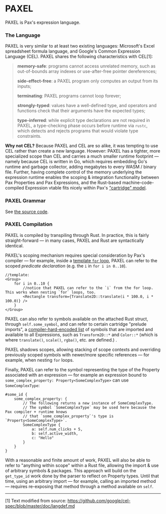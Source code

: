 # PAXEL

PAXEL is Pax's expression language.

### The Language

PAXEL is very similar to at least two existing languages: Microsoft's Excel spreadsheet formula language, and Google's Common Expression Language (CEL). PAXEL shares the following characteristics with CEL[1]:

> **memory-safe**: programs cannot access unrelated memory, such as out-of-bounds array indexes or use-after-free pointer dereferences;
> 
> **side-effect-free**: a PAXEL program only computes an output from its inputs;
> 
> **terminating**: PAXEL programs cannot loop forever;
> 
> **strongly-typed**: values have a well-defined type, and operators and functions check that their arguments have the expected types;
> 
> **type-inferred**: while explicit type declarations are not required in PAXEL, a type-checking phase occurs before runtime via `rustc`, which detects and rejects programs that would violate type constraints.

**Why not CEL?** Because PAXEL and CEL are so alike, it was tempting to use CEL rather than create a new language.  However:  PAXEL has a tighter, more specialized scope than CEL and carries a much smaller runtime footprint — namely because CEL is written in Go, which requires embedding Go's runtime and garbage collector, adding megabytes to every WASM / binary file.  Further, having complete control of the memory underlying the expression runtime enables the scoping & integration functionality between Pax Properties and Pax Expressions, and the Rust-based machine-code-compiled Expression vtable fits nicely within Pax's ["cartridge" model](./reference-compilation-model.md).

### PAXEL Grammar

See [the source code](https://www.github.com/pax-lang/pax/blob/master/pax-compiler/src/pax.pest#L101).

### PAXEL Compilation

PAXEL is compiled by transpiling through Rust.  In practice, this is fairly straight-forward — in many cases, PAXEL and Rust are syntactically identical.

PAXEL's scoping mechanism requires special consideration by Pax's compiler — for example, inside a [template `for` loop](./start-key-concepts-templates.md#for), PAXEL can refer to the scoped _predicate declaration_ (e.g. the `i` in `for i in 0..10`). 

```
//template:
<Group>
    for i in 0..10 {
        //notice that PAXEL can refer to the `i` from the for loop.  This works when nesting `for` loops, too.
        <Rectangle transform={Translate2D::translate(i * 100.0, i * 100.0)} /> 
    }
</Group>
```

PAXEL can also refer to symbols available on the attached Rust struct, through `self.some_symbol`, and can refer to certain cartridge "prelude imports", a [compiler-hard-encoded list]() of symbols that are imported and available to all Expressions, such as `Transform2D::*` and `Color::*` (which is where `translate()`, `scale()`, `rgba()`, etc. are defined.) .

PAXEL shadows scopes, allowing stacking of scope contexts and overriding previously scoped symbols with newer/more specific references — for example, when nesting `for` loops.

Finally, PAXEL can refer to the symbol representing the type of the Property associated with an expression — for example an expression bound to `some_complex_property: Property<SomeComplexType>` can use `SomeComplexType`:
```
#some_id {
    some_complex_property: {
        // The following returns a new instance of SomeComplexType.
        // The symbol `SomeComplexType` may be used here because the Pax compiler + runtime knows
        // that `some_complex_property`'s type is `Property<SomeComplexType>`.
        SomeComplexType {
            a: self.num_clicks + 5,
            b: self.active_width,
            c: "Hello"
        }
    }
}
```

With a reasonable and finite amount of work, PAXEL will also be able to refer to "anything within scope" within a Rust file, allowing the import & use of arbitrary symbols & packages.  This approach will build on the `get_type_id` work done by the parser to reflect on Property types.  Until that time, using an arbitrary import — for example, calling an imported method — requires re-exposing that method through a method available on `self`.

---

[1] Text modified from source: https://github.com/google/cel-spec/blob/master/doc/langdef.md